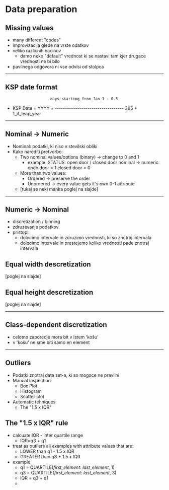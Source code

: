 # Data preparation

## Missing values
* many different "codes"
* improvizacija glede na vrste odatkov
* veliko razlicnih nacinov 
    - damo neko "default" vrednost ki se nastavi tam kjer drugace vrednosti ne bi bilo
* pavilnega odgovora ni vse odvisi od stolpca

---

## KSP date format 
                        days_starting_from_Jan_1 - 0.5
* KSP Date = YYYY + ----------------------------------
                            365 + 1_if_leap_year

---

## Nominal -> Numeric
* Nominal: podatki, ki niso v stevilski obliki
* Kako narediti pretvorbo:
    - Two nominal values/options (binary) -> change to 0 and 1
        - example: STATUS: open door / closed door
                    nominal -> numeric: open door = 1
                                        closed door = 0
    - More than two values:
        - Ordered -> preserve the order
        - Unordered -> every value gets it's own 0-1 attribute
    - [tukaj se neki manka poglej na slajde]

---

## Numeric -> Nominal
* discretization / binning
* zdruzevanje podatkov
* pristopi:
    - dolocimo intervale in zdruzimo vrednosti, ki so znotraj intervala
    - dolocimo intervale in prestejemo koliko vrednosti pade znotraj intervala

## Equal width descretization
[poglej na slajde]

## Equal height descretization
[poglej na slajde]

---

## Class-dependent discretization
* celotno zaporedje mora bit v istem 'košu'
* v 'košu' ne sme biti samo en element

---

## Outliers
* Podatki znotraj data set-a, ki so mogoce ne pravilni
* Manual inspection:
    - Box Plot
    - Histogram
    - Scatter plot
* Automatic tehniques:
    - The "1.5 x IQR"

## The "1.5 x IQR" rule
* calcuate IQR - inter quartile range
    - IQR=q3 + q1
* treat as outliers all examples with attribute values that are:
    - LOWER than q1 - 1.5 x IQR
    - GREATER than q3 + 1.5 x IQR
* example:
    - q1  = QUARTILE(*first_element*: *last_element*, 1)
    - q3  = QUARTILE(*first_element*: *last_element*, 3)
    - IQR = q3 + q1
    - 